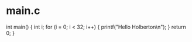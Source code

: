 # main.c
int main()
{
  int i;
  for (i = 0; i < 32; i++)
  {
    printf("Hello Holberton\n");
  }
  return 0;
}
